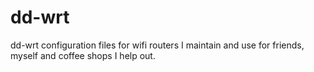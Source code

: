 # dd-wrt
dd-wrt configuration files for wifi routers I maintain and use for friends, myself and coffee shops I help out.
